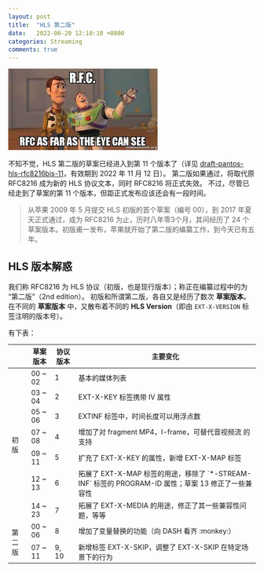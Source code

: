 ```yaml
---
layout: post
title:  "HLS 第二版"
date:   2022-06-20 12:10:10 +0800
categories: Streaming
comments: true
---
```


<img src="/assets/img/rfc.jpeg">

不知不觉，HLS 第二版的草案已经进入到第 11 个版本了（详见 [draft-pantos-hls-rfc8216bis-11](https://datatracker.ietf.org/doc/draft-pantos-hls-rfc8216bis/11/)，有效期到 2022 年 11 月 12 日）。
第二版如果通过，将取代原 RFC8216 成为新的 HLS 协议文本，同时 RFC8216 将正式失效。
不过，尽管已经走到了草案的第 11 个版本，但距正式发布应该还会有一段时间。

> 从苹果 2009 年 5 月提交 HLS 初版的首个草案（编号 00），到 2017 年夏天正式通过，成为 RFC8216 为止，历时八年零3个月，其间经历了 24 个草案版本。初版甫一发布，苹果就开始了第二版的编纂工作，到今天已有五年。

## HLS 版本解惑

我们称 RFC8216 为 HLS 协议（初版，也是现行版本）；称正在编纂过程中的为 “第二版”（2nd edition）。
初版和所谓第二版，各自又是经历了数次 **草案版本**。
在不同的 **草案版本** 中，又散布着不同的 **HLS Version**（即由 `EXT-X-VERSION` 标签注明的版本号）。

有下表：

<table>
  <thead>
    <tr>
      <th></th>
      <th>草案版本</th>
      <th>协议版本</th>
      <th>主要变化</th>
    </tr>
  </thead>
  <tbody>
    <tr>
      <td rowspan=7>初版</td>
      <td>00 ~ 02</td>
      <td>1</td>
      <td>基本的媒体列表</td>
    </tr>
    <tr>
      <td>03 ~ 04</td>
      <td>2</td>
      <td>EXT-X-KEY 标签携带 IV 属性</td>
    </tr>
    <tr>
      <td>05 ~ 06</td>
      <td>3</td>
      <td>EXTINF 标签中，时间长度可以用浮点数</td>
    </tr>
    <tr>
      <td>07 ~ 08</td>
      <td>4</td>
      <td>增加了对 fragment MP4，I-frame，可替代音视频流 的支持</td>
    </tr>
    <tr>
      <td>09 ~ 11</td>
      <td>5</td>
      <td>扩充了 EXT-X-KEY 的属性，新增 EXT-X-MAP 标签</td>
    </tr>
    <tr>
      <td>12 ~ 13</td>
      <td>6</td>
      <td>拓展了 EXT-X-MAP 标签的用途，移除了 `*-STREAM-INF` 标签的 PROGRAM-ID 属性；草案 13 修正了一些兼容性</td>
    </tr>
    <tr>
      <td>14 ~ 23</td>
      <td>7</td>
      <td>拓展了 EXT-X-MEDIA 的用途，修正了其一些兼容性问题，等等</td>
    </tr>
    <tr>
      <td rowspan=4>第二版</td>
      <td>00 ~ 06</td>
      <td>8</td>
      <td>增加了变量替换的功能（向 DASH 看齐 :monkey:）</td>
    </tr>
    <tr>
      <td>07 ~ 11</td>
      <td>9, 10</td>
      <td>新增标签 EXT-X-SKIP，调整了 EXT-X-SKIP 在特定场景下的行为</td>
    </tr>
  </tbody>
</table>

